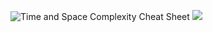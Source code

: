 ![Time and Space Complexity Cheat Sheet](
https://i.imgur.com/sh9wysY.jpg)
![](https://i.stack.imgur.com/d1jQc.png)